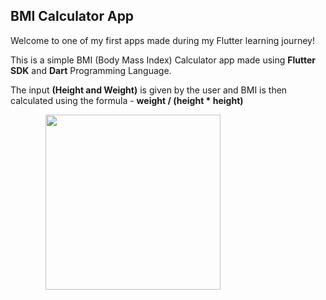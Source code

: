 ## BMI Calculator App

Welcome to one of my first apps made during my Flutter learning journey!

This is a simple BMI (Body Mass Index) Calculator app made using **Flutter SDK** and **Dart** Programming Language.

The input **(Height and Weight)** is given by the user and BMI is then calculated using the formula - **weight / (height * height)**

&emsp;&emsp;&emsp;&emsp;<img src="https://github.com/ronit-singh/BMI_Calculator_app/blob/main/demo.gif" height="280">
